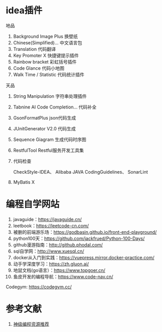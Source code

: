 # idea插件

地品
1. Background Image Plus 换壁纸
2. Chinese(Simplified)... 中文语言包
3. Translation	代码翻译
4. Key Promoter X 快捷键提示插件
5. Rainbow bracket 彩虹括号插件
6. Code Glance 代码小地图
7. Walk Time / Statistic 代码统计插件

天品
1. String Manipulation 字符串处理插件
2. Tabnine AI Code Completion... 代码补全
3. GsonFormatPlus json代码生成
3. JUnitGenerator V2.0  代码生成
4. Sequence Giagram 生成代码时序图
5. RestfulTool Restful服务开发工具集
6. 代码检查

	CheckStyle-IDEA、  Alibaba JAVA CodingGuidelines、 SonarLint
7. MyBatis X

# 编程自学网站
1. javaguide：https://javaguide.cn/
2. leetbook：https://leetcode-cn.com/
3. 被删的前端游乐场：https://godbasin.github.io/front-end-playground/
4. python100天：https://github.com/jackfrued/Python-100-Days/
5. github漫游指南：http://github.phodal.com/
6. sql自学网：http://www.xuesql.cn/
7. docker从入门到实践：https://vuepress.mirror.docker-practice.com/
8. 动手学深度学习：https://zh.gluon.ai/
9. 地鼠文档(go语言）：https://www.topgoer.cn/
10. 鱼皮开发的编程导航：https://www.code-nav.cn/



Codegym: https://codegym.cc/

# 参考文献
1.  [神级编程资源推荐](https://www.bilibili.com/video/BV1CP4y157TB/?spm_id_from=333.788) 
